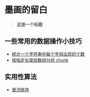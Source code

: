 # 墨画的留白
> **这是一个标题**


## 一些常用的数据操作小技巧
* [统计一个字符串中每个字母出现的个数](https://github.com/songhua-river/Blog/issues/1) 
* [按指定长度给数组分组 chunk](https://github.com/songhua-river/Blog/issues/2)

## 实用性算法
* [冒泡排序](https://github.com/songhua-river/Blog/issues/3) 
